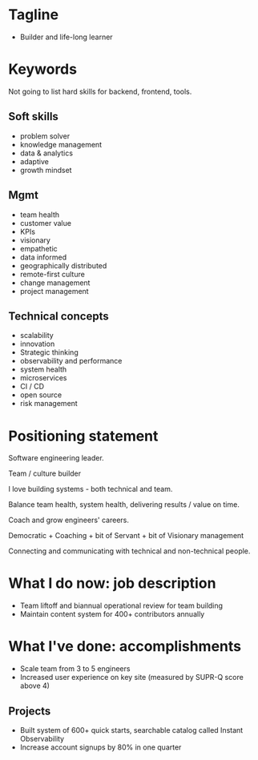 # Tagline

- Builder and life-long learner

# Keywords

Not going to list hard skills for backend, frontend, tools.

## Soft skills

- problem solver
- knowledge management
- data & analytics
- adaptive
- growth mindset

## Mgmt

- team health
- customer value
- KPIs
- visionary
- empathetic
- data informed
- geographically distributed
- remote-first culture
- change management
- project management

## Technical concepts

- scalability
- innovation
- Strategic thinking
- observability and performance
- system health
- microservices
- CI / CD
- open source
- risk management

# Positioning statement

Software engineering leader.

Team / culture builder

I love building systems - both technical and team.

Balance team health, system health, delivering results / value on time.

Coach and grow engineers' careers.

Democratic + Coaching + bit of Servant + bit of Visionary management

Connecting and communicating with technical and non-technical people.

# What I do now: job description

- Team liftoff and biannual operational review for team building
- Maintain content system for 400+ contributors annually

# What I've done: accomplishments

- Scale team from 3 to 5 engineers
- Increased user experience on key site (measured by SUPR-Q score above 4)

## Projects

- Built system of 600+ quick starts, searchable catalog called Instant Observability
- Increase account signups by 80% in one quarter
